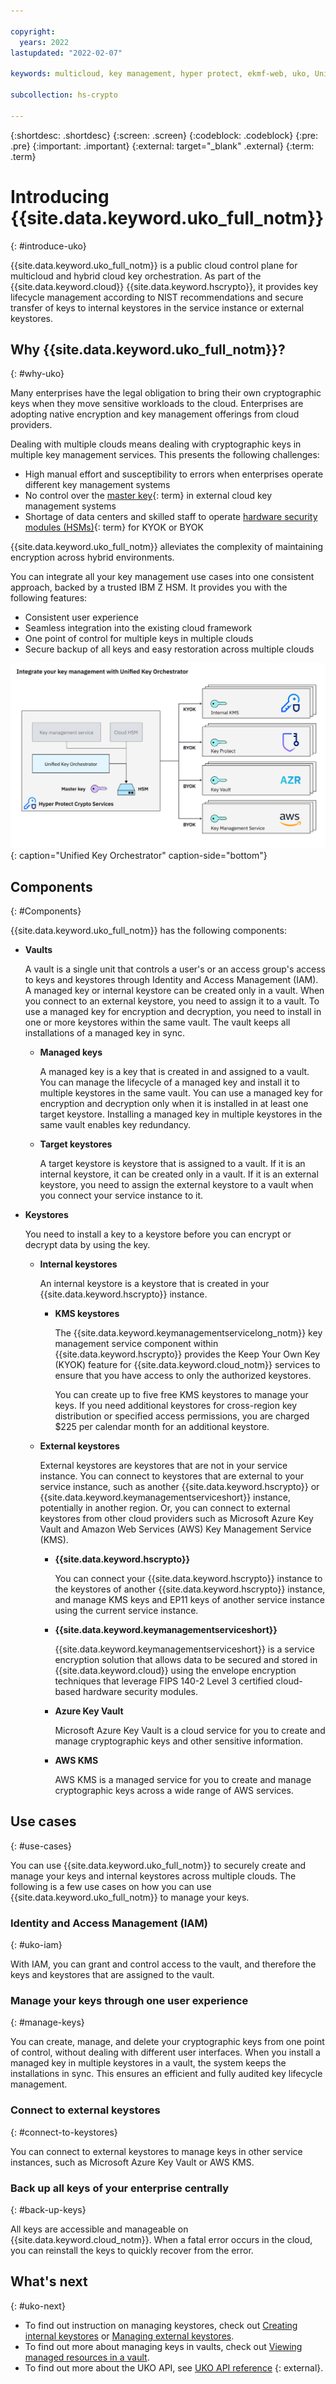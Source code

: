 ```yaml
---

copyright:
  years: 2022
lastupdated: "2022-02-07"

keywords: multicloud, key management, hyper protect, ekmf-web, uko, Unified Key Orchestrator

subcollection: hs-crypto

---
```



{:shortdesc: .shortdesc}
{:screen: .screen}
{:codeblock: .codeblock}
{:pre: .pre}
{:important: .important}
{:external: target="_blank" .external}
{:term: .term}


# Introducing {{site.data.keyword.uko_full_notm}}
{: #introduce-uko}

{{site.data.keyword.uko_full_notm}} is a public cloud control plane for multicloud and hybrid cloud key orchestration. As part of the {{site.data.keyword.cloud}} {{site.data.keyword.hscrypto}}, it provides key lifecycle management according to NIST recommendations and secure transfer of keys to internal keystores in the service instance or external keystores.


## Why {{site.data.keyword.uko_full_notm}}?
{: #why-uko}

Many enterprises have the legal obligation to bring their own cryptographic keys when they move sensitive workloads to the cloud. Enterprises are adopting native encryption and key management offerings from cloud providers.

Dealing with multiple clouds means dealing with cryptographic keys in multiple key management services. This presents the following challenges:
- High manual effort and susceptibility to errors when enterprises operate different key management systems
- No control over the [master key](#x2908413){: term} in external cloud key management systems
- Shortage of data centers and skilled staff to operate [hardware security modules (HSMs)](#x6704988){: term} for KYOK or BYOK


{{site.data.keyword.uko_full_notm}} alleviates the complexity of maintaining encryption across hybrid environments. 

You can integrate all your key management use cases into one consistent approach, backed by a trusted IBM Z HSM. It provides you with the following features:
- Consistent user experience
- Seamless integration into the existing cloud framework
- One point of control for multiple keys in multiple clouds 
- Secure backup of all keys and easy restoration across multiple clouds


![Unified Key Orchestrator](/images/unified-key-orchestrator.svg "Unified Key Orchestrator"){: caption="Unified Key Orchestrator"  caption-side="bottom"}


## Components
{: #Components}

{{site.data.keyword.uko_full_notm}} has the following components:

- **Vaults**
    
    A vault is a single unit that controls a user's or an access group's access to keys and keystores through Identity and Access Management (IAM). A managed key or internal keystore can be created only in a vault. When you connect to an external keystore, you need to assign it to a vault. To use a managed key for encryption and decryption, you need to install in one or more keystores within the same vault. The vault keeps all installations of a managed key in sync.

    - **Managed keys**
        
        A managed key is a key that is created in and assigned to a vault. You can manage the lifecycle of a managed key and install it to multiple keystores in the same vault. You can use a managed key for encryption and decryption only when it is installed in at least one target keystore. Installing a managed key in multiple keystores in the same vault enables key redundancy.  

    - **Target keystores**
        
        A target keystore is keystore that is assigned to a vault. If it is an internal keystore, it can be created only in a vault. If it is an external keystore, you need to assign the external keystore to a vault when you connect your service instance to it. 

- **Keystores**
    
    You need to install a key to a keystore before you can encrypt or decrypt data by using the key.
    
    - **Internal keystores**
        
        An internal keystore is a keystore that is created in your {{site.data.keyword.hscrypto}} instance. 

        - **KMS keystores**
            
            The {{site.data.keyword.keymanagementservicelong_notm}} key management service component within {{site.data.keyword.hscrypto}} provides the Keep Your Own Key (KYOK) feature for {{site.data.keyword.cloud_notm}} services to ensure that you have access to only the authorized keystores. 

            You can create up to five free KMS keystores to manage your keys. If you need additional keystores for cross-region key distribution or specified access permissions, you are charged $225 per calendar month for an additional keystore.  

    - **External keystores**  
        
        External keystores are keystores that are not in your service instance. You can connect to keystores that are external to your service instance, such as another {{site.data.keyword.hscrypto}} or {{site.data.keyword.keymanagementserviceshort}} instance, potentially in another region. Or, you can connect to external keystores from other cloud providers such as Microsoft Azure Key Vault and Amazon Web Services (AWS) Key Management Service (KMS). 

        - **{{site.data.keyword.hscrypto}}** 
            
            You can connect your {{site.data.keyword.hscrypto}} instance to the keystores of another {{site.data.keyword.hscrypto}} instance, and manage KMS keys and EP11 keys of another service instance using the current service instance.
            
        - **{{site.data.keyword.keymanagementserviceshort}}** 
            
            {{site.data.keyword.keymanagementserviceshort}} is a service encryption solution that allows data to be secured and stored in {{site.data.keyword.cloud}} using the envelope encryption techniques that leverage FIPS 140-2 Level 3 certified cloud-based hardware security modules.           
            
        - **Azure Key Vault**   
            
            Microsoft Azure Key Vault is a cloud service for you to create and manage cryptographic keys and other sensitive information.

        - **AWS KMS**        
            
            AWS KMS is a managed service for you to create and manage cryptographic keys across a wide range of AWS services.
        

## Use cases
{: #use-cases}

You can use {{site.data.keyword.uko_full_notm}} to securely create and manage your keys and internal keystores across multiple clouds. The following is a few use cases on how you can use {{site.data.keyword.uko_full_notm}} to manage your keys.


### Identity and Access Management (IAM)
{: #uko-iam}

With IAM, you can grant and control access to the vault, and therefore the keys and keystores that are assigned to the vault.


### Manage your keys through one user experience
{: #manage-keys}

You can create, manage, and delete your cryptographic keys from one point of control, without dealing with different user interfaces. When you install a managed key in multiple keystores in a vault, the system keeps the installations in sync. This ensures an efficient and fully audited key lifecycle management.


### Connect to external keystores
{: #connect-to-keystores}

You can connect to external keystores to manage keys in other service instances, such as Microsoft Azure Key Vault or AWS KMS.


### Back up all keys of your enterprise centrally
{: #back-up-keys}

All keys are accessible and manageable on {{site.data.keyword.cloud_notm}}. When a fatal error occurs in the cloud, you can reinstall the keys to quickly recover from the error.



## What's next
{: #uko-next}

- To find out instruction on managing keystores, check out [Creating internal keystores](/docs/hs-crypto?topic=hs-crypto-create-internal-keystores) or [Managing external keystores](/docs/hs-crypto?topic=hs-crypto-manage-external-keystores).
- To find out more about managing keys in vaults, check out [Viewing managed resources in a vault](/docs/hs-crypto?topic=hs-crypto-view-resources-vault).
- To find out more about the UKO API, see [UKO API reference](/apidocs/uko) {: external}.






